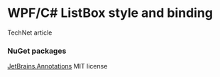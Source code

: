 # WPF/C# ListBox style and binding

TechNet article


### NuGet packages
[JetBrains.Annotations](https://www.nuget.org/packages/JetBrains.Annotations) MIT license

